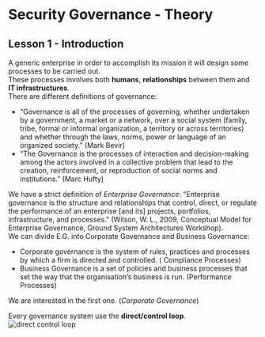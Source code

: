 # Security Governance - Theory

## Lesson 1 - Introduction

A generic enterprise in order to accomplish its mission it will design some processes to be carried out.  
These processes involves both **humans**, **relationships** between them and **IT infrastructures**.  
There are different definitions of governance:  
- “Governance is all of the processes of governing, whether undertaken by a government, a
market or a network, over a social system (family, tribe, formal or informal organization, a
territory or across territories) and whether through the laws, norms, power or language of an
organized society.” (Mark Bevir)
- “The Governance is the processes of interaction and decision-making among the actors
involved in a collective problem that lead to the creation, reinforcement, or reproduction of
social norms and institutions.” (Marc Hufty)

We have a strict definition of *Enterprise Governance*: "Enterprise governance is the structure and relationships that control, direct, or regulate the performance of an enterprise [and its] projects, portfolios, infrastructure, and processes." (Wilson, W. L., 2009, Conceptual Model for Enterprise Governance, Ground System Architectures Workshop).  
We can divide E.G. into Corporate Governance and Business Governance:  
- Corporate governance is the system of rules, practices and processes by which a firm is directed and controlled. ( Compliance Processes)
- Business Governance is a set of policies and business processes that set the way that the organisation’s business is run. (Performance Processes)

We are interested in the first one. (*Corporate Governance*)  

Every governance system use the **direct/control loop**.  
![direct control loop](https://github.com/edoardottt/MSc-CyberSecurity-Sapienza/blob/main/Security-Governance/resources/images/01-direct-control-loop.png)
